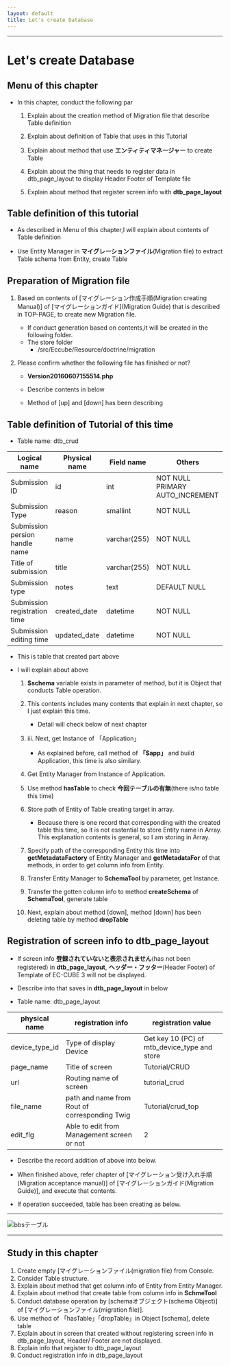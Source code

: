 ```yaml
---
layout: default
title: Let's create Database
---
```


---

# Let's create Database

## Menu of this chapter

- In this chapter, conduct the following par

    1. Explain about the creation method of Migration file that describe Table definition

    1. Explain about definition of Table that uses in this Tutorial

    1. Explain about method that use **エンティティマネージャー** to create Table

    1. Explain about the thing that needs to register data in dtb_page_layout to display Header Footer of Template file

    1. Explain about method that register screen info with **dtb_page_layout**

## Table definition of this tutorial

- As described in Menu of this chapter,I will explain about contents of Table definition

<!-- テーブル定義は**マイグレーションファイル**に記述していきます。 -->
- Use Entity Manager in **マイグレーションファイル**(Migration file) to extract Table schema from Entity, create Table

## Preparation of Migration file

1. Based on contents of [マイグレーション作成手順(Migration creating Manual)] of [マイグレーションガイド](Migration Guide) that is described in TOP-PAGE, to create new Migration file. 

    - If conduct generation based on contents,it will be created in the following folder.
    - The store folder
      - /src/Eccube/Resource/doctrine/migration

1. Please confirm whether the following file has finished or not?
    - **Version20160607155514.php**

    - Describe contents in below
    - Method of [up] and [down] has been describing

<script src="http://gist-it.appspot.com/https://github.com/EC-CUBE/ec-cube.github.io/blob/master/Source/tutorial_6/migration_before.php"></script>

<!--
```
<?php

namespace DoctrineMigrations;

use Doctrine\DBAL\Migrations\AbstractMigration;
use Doctrine\DBAL\Schema\Schema;

/**
 * Auto-generated Migration: Please modify to your needs!
 */
class Version20160607155514 extends AbstractMigration
{
    /**
     * @param Schema $schema
     */
    public function up(Schema $schema)
    {
        // this up() migration is auto-generated, please modify it to your needs
        ★ここにテーブル定義を追記

    }

    /**
     * @param Schema $schema
     */
    public function down(Schema $schema)
    {
        // this down() migration is auto-generated, please modify it to your needs
        ★ここのテーブル定義を削除

    }
}
```
-->

## Table definition of Tutorial of this time

- Table name: dtb_crud

| Logical name | Physical name | Field name | Others |
|------|------|------|------|
| Submission ID | id | int | NOT NULL PRIMARY AUTO_INCREMENT |
| Submission Type | reason | smallint | NOT NULL |
| Submission persion handle name | name | varchar(255) | NOT NULL |
| Title of submission | title | varchar(255) | NOT NULL |
| Submission type | notes | text | DEFAULT NULL |
| Submission registration time | created_date | datetime | NOT NULL |
| Submission editing time | updated_date | datetime | NOT NULL |

- This is table that created part above

<script src="http://gist-it.appspot.com/https://github.com/EC-CUBE/ec-cube.github.io/blob/master/Source/tutorial_6/migration_after.php"></script>

<!--
```

<?php

namespace DoctrineMigrations;

use Doctrine\DBAL\Migrations\AbstractMigration;
use Doctrine\DBAL\Schema\Schema;

use Doctrine\ORM\Tools\SchemaTool; ★テーブルを作成するために利用します
use Eccube\Application; ★エンティティマネージャーの取得のために必要です

/**
 * Auto-generated Migration: Please modify to your needs!
 */
class Version20160607155514 extends AbstractMigration
{

    /**
     * @param Schema $schema
     */
    public function up(Schema $schema)
    {
        if (!$schema->hasTable('dtb_crud')) {
            $entities = array(
                'Eccube\Entity\Crud' ★テーブル作成を行うエンティティを指定します
            );
            $app = Application::getInstance(); ★エンティティマネージャーの取得のためにApplicationを取得します
            $em = $app['orm.em']; ★エンティティマネージャーを取得します
            $classes = array();
            foreach ($entities as $entity) {
                $classes[] = $em->getMetadataFactory()->getMetadataFor($entity); ★エンティティからカラム情報を取得します。
            }
            $tool = new SchemaTool($em); ★テーブル生成のためにスキーマツールをインスタンス化します
            $tool->createSchema($classes); ★テーブルを生成します
        }
    }

    /**
     * @param Schema $schema
     */
    public function down(Schema $schema)
    {
        if (!$schema->hasTable('dtb_crud')) {
            $schema->dropTable('dtb_crud');
        }
    }
```
-->

- I will explain about above

    1. **$schema** variable exists in parameter of method, but it is Object that conducts Table operation.

    1. This contents includes many contents that explain in next chapter, so I just explain this time.
        - Detail will check below of next chapter
    1. iii.	Next, get Instance of 「Application」
        - As explained before, call method of **「$app」** and build Application, this time is also similary.
    1. Get Entity Manager from Instance of Application.
    1. Use method **hasTable** to check **今回テーブルの有無**(there is/no table this time)
    1. Store path of Entity of Table creating target in array. 
        - Because there is one record that corresponding with the created table this time, so it is not esstential to store Entity name in Array. This explanation contents is general, so I am storing in Array.
    1. Specify path of the corresponding Entity this time into **getMetadataFactory** of Entity Manager and **getMetadataFor** of that methods, in order to get column info from Entity.
    1. Transfer Entity Manager to **SchemaTool** by parameter, get Instance.
    1. Transfer the gotten column info to method **createSchema** of  **SchemaTool**, generate table
    1. Next, explain about method [down], method [down] has been deleting table by method **dropTable**

## Registration of screen info to dtb_page_layout

- If screen info **登録されていないと表示されません**(has not been registered) in **dtb_page_layout**, **ヘッダー・フッター**(Header Footer) of Template of EC-CUBE 3 will not be displayed.

- Describe into that saves in **dtb_page_layout** in below

- Table name:  dtb_page_layout

| physical name | registration info | registration value |
|------|------|------|
| device_type_id | Type of display Device | Get key 10 (PC) of mtb_device_type and store |
| page_name | Title of screen | Tutorial/CRUD |
| url | Routing name of screen | tutorial_crud |
| file_name | path and name from Rout of corresponding Twig | Tutorial/crud_top |
| edit_flg | Able to edit from Management screen or not | 2 |

- Describe the record addition of above into below.

<script src="http://gist-it.appspot.com/https://github.com/EC-CUBE/ec-cube.github.io/blob/master/Source/tutorial_6/migration_add_dtb_layout.php"></script>

<!--
```

<?php

namespace DoctrineMigrations;

use Doctrine\DBAL\Migrations\AbstractMigration;
use Doctrine\DBAL\Schema\Schema;

use Doctrine\ORM\Tools\SchemaTool; ★テーブルを作成するために利用します
use Eccube\Application; ★エンティティマネージャーの取得のために必要です

/**
 * Auto-generated Migration: Please modify to your needs!
 */
class Version20160607155514 extends AbstractMigration
{

    /**
     * @param Schema $schema
     */
    public function up(Schema $schema)
    {
        $app = Application::getInstance();
        $em = $app['orm.em'];
        if (!$schema->hasTable('dtb_crud')) {
            $entities = array(
                'Eccube\Entity\Crud'
            );
            $classes = array();
            foreach ($entities as $entity) {
                $classes[] = $em->getMetadataFactory()->getMetadataFor($entity); ★エンティティからカラム情報を取得します。
            }
            $tool = new SchemaTool($em);
            $tool->createSchema($classes);
        }

        $qb = $em->createQueryBuilder(); ★クエリビルダーを取得

        $qb->select('pl') ★該当情報が登録済みかどうかを確認するためのSQLを構築
            ->from('\Eccube\Entity\PageLayout', 'pl')
            ->where('pl.url = :Url')
            ->setParameter('Url', 'tutorial_crud');

        $res = $Point = $qb->getQuery()->getResult(); ★SQL結果を取得

        if(count($res) < 1){ ★結果がなければ、以下情報を書き込み
            $PageLayout = new PageLayout(); ★登録するためのエンティティをインスタンス化
            $DeviceType = $em->getRepository('\Eccube\Entity\Master\DeviceType')->find(10); ★格納するデバイスタイプをDBから取得
            $PageLayout->setDeviceType($DeviceType); ★以下登録エンティティに必要情報を格納
            $PageLayout->setName('チュートリアル/CRUD');
            $PageLayout->setUrl('tutorial_crud');
            $PageLayout->setFileName('Tutorial/crud_top');
            $PageLayout->setEditFlg(2);

            $em->persist($PageLayout); ★エンティティマネージャーの管理化に登録エンティティ追加
            $em->flush($PageLayout); ★登録エンティティを対象に保存
        }
    }

    /**
     * @param Schema $schema
     */
    public function down(Schema $schema)
    {
        if (!$schema->hasTable('dtb_crud')) {
            $schema->dropTable('dtb_crud');
        }

        $app = \Eccube\Application::getInstance(); ★EC-CUBEのアプリケーションクラスを取得
        $em = $app['orm.em']; ★エンティティマネージャーを取得
        $qb = $em->createQueryBuilder(); ★クエリビルダーを取得

        $qb->select('pl') ★該当画面情報が保存されているかを確認するためのSQLを生成
            ->from('\Eccube\Entity\PageLayout', 'pl')
            ->where('pl.url = :Url')
            ->setParameter('Url', 'tutorial_crud');

        $res = $Point = $qb->getQuery()->getResult(); ★情報取得

        if(count($res) > 0){ ★該当情報が保存されていれば、削除処理
            $qb->delete() ★該当画面情報を削除するための、SQLを生成
                ->from('\Eccube\Entity\PageLayout', 'pl')
                ->where('pl.url = :Url')
                ->setParamater('Url', 'tutorial_crud');
            $res = $Point = $qb->getQuery()->execute(); ★削除処理実行
        }
    }
}
```
-->

- When finished above, refer chapter of [マイグレーション受け入れ手順(Migration acceptance manual)] of [マイグレーションガイド(Migration Guide)], and execute that contents.

- If operation succeeded, table has been creating as below.


---

![bbsテーブル](images/img-tutorial6-create-table.png)

---

## Study in this chapter

1. Create empty [マイグレーションファイル(migration file) from Console.
1. Consider Table structure.
1. Explain about method that get column info of Entity from Entity Manager.
1. Explain about method that create table from column info in **SchmeTool** 
1. Conduct database operation by [schemaオブジェクト(schema Object)] of [マイグレーションファイル(migration file)].
1. Use method of 「hasTable」「dropTable」in Object [schema], delete table
1. Explain about in screen that created without registering screen info in dtb_page_layout, Header/ Footer are not displayed.
1. Explain info that register to dtb_page_layout
1. Conduct registration info in dtb_page_layout
